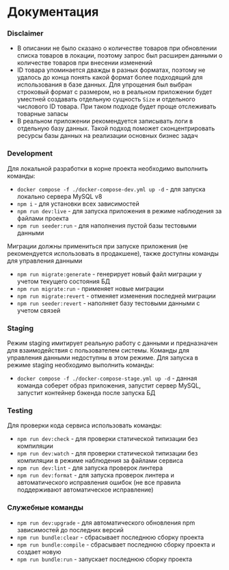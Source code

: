 # Документация

### Disclaimer

- В описании не было сказано о количестве товаров при обновлении списка товаров в локации, поэтому запрос был расширен данными о количестве товаров при внесении изменений
- ID товара упоминается дважды в разных форматах, поэтому не удалось до конца понять какой формат более подходящий для использования в базе данных. Для упрощения был выбран строковый формат с размером, но в реальном приложении будет уместней создавать отдельную сущность `Size` и отдельного числового ID товара. При таком подходе будет проще отслеживать товарные запасы
- В реальном приложении рекомендуется записывать логи в отдельную базу данных. Такой подход поможет сконцентрировать ресурсы базы данных на реализации основных бизнес задач

### Development

Для локальной разработки в корне проекта необходимо выполнить команды:

- `docker compose -f ./docker-compose-dev.yml up -d` - для запуска локально сервера MySQL v8
- `npm i` - для установки всех зависимостей
- `npm run dev:live` - для запуска приложения в режиме наблюдения за файлами проекта
- `npm run seeder:run` - для наполнения пустой базы тестовыми данными

Миграции должны примениться при запуске приложения (не рекомендуется использовать в продакшене), также доступны команды для управления данными

- `npm run migrate:generate` - генерирует новый файл миграции у учетом текущего состояния БД
- `npm run migrate:run` - применяет новые миграции
- `npm run migrate:revert` - отменяет изменения последней миграции
- `npm run seeder:revert` - наполняет базу тестовыми данными с учетом связей

### Staging

Режим staging имитирует реальную работу с данными и предназначен для взаимодействия с пользователем системы. Команды для управления данными недоступны в этом режиме. Для запуска в режиме staging необходимо выполнить команды:

- `docker compose -f ./docker-compose-stage.yml up -d` - данная команда соберет образ приложения, запустит сервер MySQL, запустит контейнер бэкенда после запуска БД

### Testing

Для проверки кода сервиса использовать команды:

- `npm run dev:check` - для проверки статической типизации без компиляции
- `npm run dev:watch` - для проверки статической типизации без компиляции в режиме наблюдения за файлами сервиса
- `npm run dev:lint` - для запуска проверок линтера
- `npm run dev:format` - для запуска проверок линтера и автоматического исправления ошибок (не все правила поддерживают автоматическое исправление)

### Служебные команды

- `npm run dev:upgrade` - для автоматического обновления npm зависимостей до последних версий
- `npm run bundle:clear` - сбрасывает последнюю сборку проекта
- `npm run bundle:compile` - сбрасывает последнюю сборку проекта и создает новую
- `npm run bundle:run` - запускает последнюю сборку проекта
